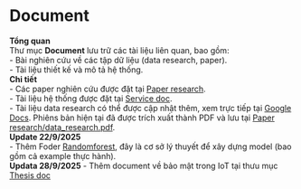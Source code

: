 # Document
**Tổng quan**  
    Thư mục **Document** lưu trữ các tài liệu liên quan, bao gồm:  
    - Bài nghiên cứu về các tập dữ liệu (data research, paper).  
    - Tài liệu thiết kế và mô tả hệ thống.  
**Chi tiết**  
    - Các paper nghiên cứu được đặt tại [Paper research](Paper%20research).  
    - Tài liệu hệ thống được đặt tại [Service doc](Service%20doc).  
    - Tài liệu data research có thể được cập nhật thêm, xem trực tiếp tại [Google Docs](https://docs.google.com/document/d/1OPyAPPsMU2b6mwO4y2GdGHi8gcZuEuTAG4o5MKlF-A8/edit?tab=t.0#heading=h.u8pfoeadya6k). Phiêns bản hiện tại đã được trích xuất thành PDF và lưu tại [Paper research/data_research.pdf](Paper%20research/data_research.pdf).  
**Update 22/9/2025**  
    - Thêm Foder [Randomforest](Randomforest), đây là cơ sở lý thuyết để xây dựng model (bao gồm cả example thực hành).  
**Updata 28/9/2025**
    - Thêm document về bảo mật trong IoT tại thưu mục [Thesis doc](Thesis%20doc)
